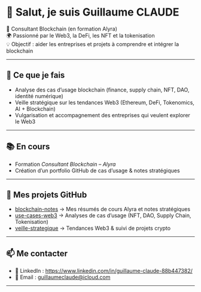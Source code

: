 # 👋 Salut, je suis Guillaume CLAUDE

🎯 Consultant Blockchain (en formation Alyra)  
🌍 Passionné par le Web3, la DeFi, les NFT et la tokenisation  
💡 Objectif : aider les entreprises et projets à comprendre et intégrer la blockchain  

---

## 🚀 Ce que je fais
- Analyse des cas d’usage blockchain (finance, supply chain, NFT, DAO, identité numérique)  
- Veille stratégique sur les tendances Web3 (Ethereum, DeFi, Tokenomics, AI + Blockchain)  
- Vulgarisation et accompagnement des entreprises qui veulent explorer le Web3  

---

## 📚 En cours
- Formation *Consultant Blockchain – Alyra*  
- Création d’un portfolio GitHub de cas d’usage & notes stratégiques

---


## 📂 Mes projets GitHub

- [blockchain-notes](https://github.com/GCLAUDE21/GCLAUDE21/tree/main/blockchain-notes) → Mes résumés de cours Alyra et notes stratégiques  
- [use-cases-web3](https://github.com/GCLAUDE21/GCLAUDE21/tree/main/use-cases-web3) → Analyses de cas d’usage (NFT, DAO, Supply Chain, Tokenisation)  
- [veille-strategique](https://github.com/GCLAUDE21/GCLAUDE21/tree/main/veille-strategique) → Tendances Web3 & suivi de projets crypto

---

## 📫 Me contacter
- 💼 LinkedIn : https://www.linkedin.com/in/guillaume-claude-88b447382/
- 📧 Email : guillaumeclaude@icloud.com

---


